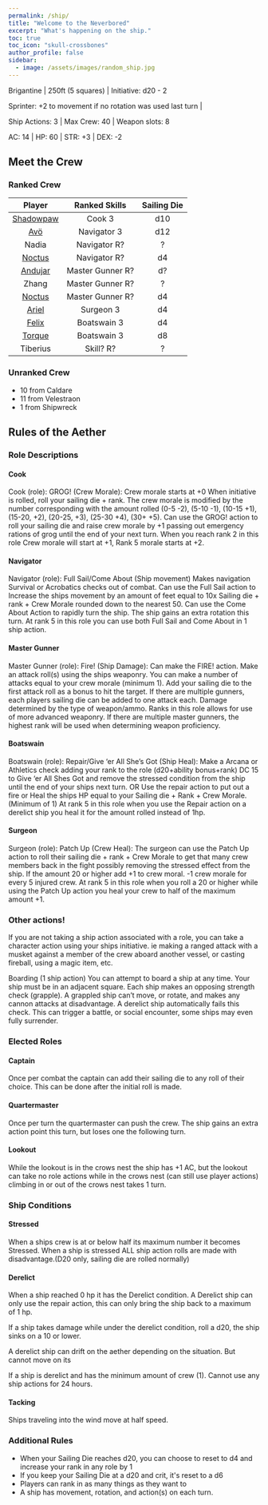 ```yaml
---
permalink: /ship/
title: "Welcome to the Neverbored"
excerpt: "What's happening on the ship."
toc: true
toc_icon: "skull-crossbones"
author_profile: false
sidebar:
  - image: /assets/images/random_ship.jpg
---
```



Brigantine | 250ft (5 squares) | Initiative: d20 - 2

Sprinter: +2 to movement if no rotation was used last turn |

Ship Actions: 3 | Max Crew: 40 | Weapon slots: 8

AC: 14 | HP: 60  | STR: +3 | DEX: -2

## Meet the Crew

### Ranked Crew

|               Player               |  Ranked Skills   | Sailing Die |
|:----------------------------------:|:----------------:|:-----------:|
| [Shadowpaw](../players/shadowpaw/) |      Cook 3      |     d10     |
|       [Avö](../players/avo/)       |   Navigator 3    |     d12     |
|               Nadia                |   Navigator R?   |      ?      |
|    [Noctus](../players/noctus/)    |   Navigator R?   |     d4      |
|   [Andujar](../players/andujar/)   | Master Gunner R? |     d?      |
|               Zhang                | Master Gunner R? |      ?      |
|    [Noctus](../players/noctus/)    | Master Gunner R? |     d4      |
|     [Ariel](../players/ariel/)     |    Surgeon 3     |     d4      |
|     [Felix](../players/felix/)     |   Boatswain 3    |     d4      |
|    [Torque](../players/torque/)    |   Boatswain 3    |     d8      |
|              Tiberius              |    Skill? R?     |      ?      |




### Unranked Crew

  * 10 from Caldare
  * 11 from Velestraon
  * 1 from Shipwreck

## Rules of the Aether

### Role Descriptions 

#### Cook
Cook (role): GROG! (Crew Morale): Crew morale starts at +0 When initiative is rolled, roll your sailing die + rank. The crew morale is modified by the number corresponding with the amount rolled  (0-5 -2), (5-10 -1), (10-15 +1), (15-20, +2), (20-25, +3), (25-30 +4), (30+ +5). Can use the GROG! action to roll your sailing die and raise crew morale by +1 passing out emergency rations of grog until the end of your next turn. When you reach rank 2 in this role Crew morale will start at +1, Rank 5 morale starts at +2.

#### Navigator
Navigator (role): Full Sail/Come About (Ship movement) Makes navigation Survival or Acrobatics checks out of combat. Can use the Full Sail action to Increase the ships movement by an amount of feet equal to 10x Sailing die + rank + Crew Morale rounded down to the nearest 50. Can use the Come About Action to rapidly turn the ship. The ship gains an extra rotation this turn. At rank 5 in this role you can use both Full Sail and Come About in 1 ship action.

#### Master Gunner
Master Gunner (role): Fire! (Ship Damage): Can make the FIRE! action. Make an attack roll(s) using the ships weaponry. You can make a number of attacks equal to your crew morale (minimum 1). Add your sailing die to the first attack roll as a bonus to hit the target. If there are multiple gunners, each players sailing die can be added to one attack each. Damage determined by the type of weapon/ammo. Ranks in this role allows for use of more advanced weaponry. If there are multiple master gunners, the highest rank will be used when determining weapon proficiency.

#### Boatswain
Boatswain (role): Repair/Give ‘er All She’s Got (Ship Heal): Make a Arcana or Athletics check adding your rank to the role (d20+ability bonus+rank) DC 15 to Give ‘er All Shes Got and remove the stressed condition from the ship until the end of your ships next turn. OR Use the repair action to put out a fire or Heal the ships HP equal to your Sailing die + Rank + Crew Morale. (Minimum of 1) At rank 5 in this role when you use the Repair action on a derelict ship you heal it for the amount rolled instead of 1hp. 

#### Surgeon
Surgeon (role): Patch Up (Crew Heal): The surgeon can use the Patch Up action to roll their sailing die + rank + Crew Morale to get that many crew members back in the fight possibly removing the stressed effect from the ship. If the amount 20 or higher add +1 to crew moral. -1 crew morale for every 5 injured crew. At rank 5 in this role when you roll a 20 or higher while using the Patch Up action you heal your crew to half of the maximum amount +1.


### Other actions!

If you are not taking a ship action associated with a role, you can take a character action using your ships initiative. ie making a ranged attack with a musket against a member of the crew aboard another vessel, or casting fireball, using a magic item, etc.

Boarding (1 ship action) 
You can attempt to board a ship at any time. Your ship must be in an adjacent square. Each ship makes an opposing strength check (grapple). A grappled ship can’t move, or rotate, and makes any cannon attacks at disadvantage. A derelict ship automatically fails this check. This can trigger a battle, or social encounter, some ships may even fully surrender.

### Elected Roles

#### Captain 
Once per combat the captain can add their sailing die to any roll of their choice. This can be done after the initial roll is made. 

#### Quartermaster
Once per turn the quartermaster can push the crew. The ship gains an extra action point this turn, but loses one the following turn.

#### Lookout
While the lookout is in the crows nest the ship has +1 AC, but the lookout can take no role actions while in the crows nest (can still use player actions) climbing in or out of the crows nest takes 1 turn.


### Ship Conditions

#### Stressed
When a ships crew is at or below half its maximum number it becomes Stressed. When a ship is stressed ALL ship action rolls are made with disadvantage.(D20 only, sailing die are rolled normally)

#### Derelict
When a ship reached 0 hp it has the Derelict condition. A Derelict ship can only use the repair action, this can only bring the ship back to a maximum of 1 hp.

If a ship takes damage while under the derelict condition, roll a d20, the ship sinks on a 10 or lower.

A derelict ship can drift on the aether depending on the situation. But cannot move on its 

If a ship is derelict and has the minimum amount of crew (1). Cannot use any ship actions for 24 hours. 

#### Tacking
Ships traveling into the wind move at half speed.

### Additional Rules

* When your Sailing Die reaches d20, you can choose to reset to d4 and increase your rank in any role by 1
* If you keep your Sailing Die at a d20 and crit, it's reset to a d6
* Players can rank in as many things as they want to
* A ship has movement, rotation, and action(s) on each turn.